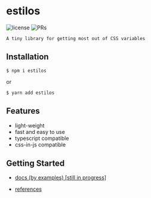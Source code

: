 # estilos

![license](https://img.shields.io/github/license/ahgilak/estilos)
![PRs](https://img.shields.io/badge/PRs-welcome-brightgreen.svg)

`A tiny library for getting most out of CSS variables`

## Installation
```console
$ npm i estilos
```
or
```console
$ yarn add estilos
```

## Features
* light-weight
* fast and easy to use
* typescript compatible
* css-in-js compatible

## Getting Started
* [docs (by examples) [still in progress]](https://ahgilak.gitbook.io/estilos)

* [references](https://ahgilak.github.io/estilos/modules/_estilos_.html)
